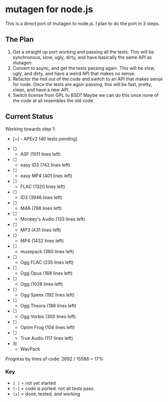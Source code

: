 # mutagen for node.js

This is a direct port of mutagen to node.js. I plan to do the port in 3 steps.

## The Plan

1. Get a straight up port working and passing all the tests. This will be
   synchronous, slow, ugly, dirty, and have basically the same API as mutagen.
2. Convert to async, and get the tests passing again. This will be slow, ugly,
   and dirty, and have a weird API that makes no sense.
3. Refactor the hell out of the code and switch to an API that makes sense for
   node. Once the tests are again passing, this will be fast, pretty, clean,
   and have a new API.
4. Switch license from GPL to BSD? Maybe we can do this once none of the code
   at all resembles the old code.

## Current Status

Working towards step 1:

 * [~] - APEv2          (40 tests pending)
 * [ ] - ASF            (1011 lines left)
 * [ ] - easy ID3       (742 lines left)
 * [ ] - easy MP4       (401 lines left)
 * [ ] - FLAC           (1320 lines left)
 * [ ] - ID3            (3946 lines left)
 * [ ] - M4A            (788 lines left)
 * [ ] - Monkey's Audio (133 lines left)
 * [ ] - MP3            (431 lines left)
 * [ ] - MP4            (1432 lines left)
 * [ ] - musepack       (360 lines left)
 * [ ] - Ogg FLAC       (235 lines left)
 * [ ] - Ogg Opus       (168 lines left)
 * [ ] - Ogg            (1028 lines left)
 * [ ] - Ogg Speex      (192 lines left)
 * [ ] - Ogg Theora     (188 lines left)
 * [ ] - Ogg Vorbis     (300 lines left)
 * [ ] - Optim Frog     (104 lines left)
 * [ ] - True Audio     (117 lines left)
 * [x] - WavPack

Progress by lines of code: 2692 / 15588 = 17%

### Key

 * `[ ]` = not yet started
 * `[~]` = code is ported. not all tests pass.
 * `[x]` = done, tested, and working
